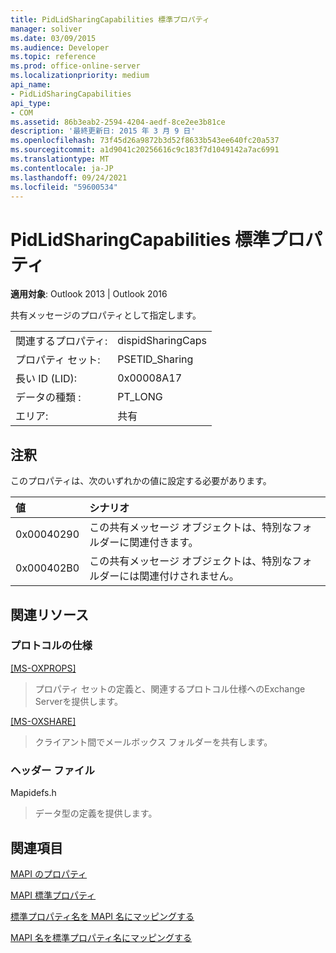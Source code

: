 ```yaml
---
title: PidLidSharingCapabilities 標準プロパティ
manager: soliver
ms.date: 03/09/2015
ms.audience: Developer
ms.topic: reference
ms.prod: office-online-server
ms.localizationpriority: medium
api_name:
- PidLidSharingCapabilities
api_type:
- COM
ms.assetid: 86b3eab2-2594-4204-aedf-8ce2ee3b81ce
description: '最終更新日: 2015 年 3 月 9 日'
ms.openlocfilehash: 73f45d26a9872b3d52f8633b543ee640fc20a537
ms.sourcegitcommit: a1d9041c20256616c9c183f7d1049142a7ac6991
ms.translationtype: MT
ms.contentlocale: ja-JP
ms.lasthandoff: 09/24/2021
ms.locfileid: "59600534"
---
```

# <a name="pidlidsharingcapabilities-canonical-property"></a>PidLidSharingCapabilities 標準プロパティ

  
  
**適用対象**: Outlook 2013 | Outlook 2016 
  
共有メッセージのプロパティとして指定します。
  
|||
|:-----|:-----|
|関連するプロパティ:  <br/> |dispidSharingCaps  <br/> |
|プロパティ セット:  <br/> |PSETID_Sharing  <br/> |
|長い ID (LID):  <br/> |0x00008A17  <br/> |
|データの種類 :   <br/> |PT_LONG  <br/> |
|エリア:  <br/> |共有  <br/> |
   
## <a name="remarks"></a>注釈

このプロパティは、次のいずれかの値に設定する必要があります。
  
|**値**|**シナリオ**|
|:-----|:-----|
|0x00040290  <br/> |この共有メッセージ オブジェクトは、特別なフォルダーに関連付きます。  <br/> |
|0x000402B0  <br/> |この共有メッセージ オブジェクトは、特別なフォルダーには関連付けされません。  <br/> |
   
## <a name="related-resources"></a>関連リソース

### <a name="protocol-specifications"></a>プロトコルの仕様

[[MS-OXPROPS]](https://msdn.microsoft.com/library/f6ab1613-aefe-447d-a49c-18217230b148%28Office.15%29.aspx)
  
> プロパティ セットの定義と、関連するプロトコル仕様へのExchange Serverを提供します。
    
[[MS-OXSHARE]](https://msdn.microsoft.com/library/e4e5bd27-d5e0-43f9-a6ea-550876724f3d%28Office.15%29.aspx)
  
> クライアント間でメールボックス フォルダーを共有します。
    
### <a name="header-files"></a>ヘッダー ファイル

Mapidefs.h
  
> データ型の定義を提供します。
    
## <a name="see-also"></a>関連項目



[MAPI のプロパティ](mapi-properties.md)
  
[MAPI 標準プロパティ](mapi-canonical-properties.md)
  
[標準プロパティ名を MAPI 名にマッピングする](mapping-canonical-property-names-to-mapi-names.md)
  
[MAPI 名を標準プロパティ名にマッピングする](mapping-mapi-names-to-canonical-property-names.md)

